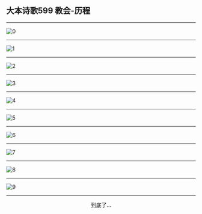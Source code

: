 
## 大本诗歌599 教会-历程
        
<div id="aplayer0"></div>

---

<img alt="0" data-original="https://cdn.jsdelivr.net/gh/k34869/shi/data/d0598/0">

---

<img alt="1" data-original="https://cdn.jsdelivr.net/gh/k34869/shi/data/d0598/1">

---

<img alt="2" data-original="https://cdn.jsdelivr.net/gh/k34869/shi/data/d0598/2">

---

<img alt="3" data-original="https://cdn.jsdelivr.net/gh/k34869/shi/data/d0598/3">

---

<img alt="4" data-original="https://cdn.jsdelivr.net/gh/k34869/shi/data/d0598/4">

---

<img alt="5" data-original="https://cdn.jsdelivr.net/gh/k34869/shi/data/d0598/5">

---

<img alt="6" data-original="https://cdn.jsdelivr.net/gh/k34869/shi/data/d0598/6">

---

<img alt="7" data-original="https://cdn.jsdelivr.net/gh/k34869/shi/data/d0598/7">

---

<img alt="8" data-original="https://cdn.jsdelivr.net/gh/k34869/shi/data/d0598/8">

---

<img alt="9" data-original="https://cdn.jsdelivr.net/gh/k34869/shi/data/d0598/9">

---

<p style="text-align: center">到底了...</p>

<script src="/js/dist-view.js"></script>

<script>
MAIN.id = 'd0598';
        
const ap0 = new APlayer({
    container: document.getElementById('aplayer0'),
    volume: 1,
    loop: 'none',
    preload: 'none',
    audio: [{
        name: '大本诗歌599.mp3',
        artist: '大本诗歌',
        url: 'https://res.wx.qq.com/voice/getvoice?mediaid=MzI0NTk3MDM5M18yMjQ3NDk1MTEy',
        cover: '/favicon'
    }]
});
</script>
